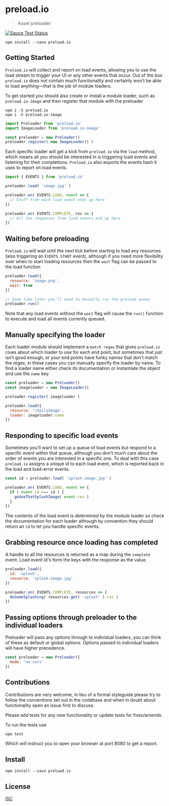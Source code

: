 # preload.io

> Asset preloader

[![Sauce Test Status](https://saucelabs.com/buildstatus/mattstyles)](https://saucelabs.com/u/mattstyles)

```shell
npm install --save preload.io
```

## Getting Started

`Preload.io` will collect and report on load events, allowing you to use the load stream to trigger your UI or any other events that occur. Out of the box `preload.io` does not contain much functionality and certainly won’t be able to load anything—that is the job of module loaders.

To get started you should also create or install a module loader, such as `preload.io-image` and then register that module with the preloader

```shell
npm i -S preload.io
npm i -S preload.io-image
```

```js
import Preloader from 'preload.io'
import ImageLoader from 'preload.io-image'

const preloader = new Preloader()
preloader.register( new ImageLoader() )
```

Each specific loader will get a kick from `preload.io` via the `load` method, which means all you should be interested in is triggering load events and listening for their completions. `Preload.io` also exports the events hash it uses to report on load events.

```js
import { EVENTS } from 'preload.io'

preloader.load( 'image.jpg' )

preloader.on( EVENTS.LOAD, event => {
  // Stuff from each load event ends up here
})

preloader.on( EVENTS.COMPLETE, res => {
  // All the responses from load events end up here
})
```

## Waiting before preloading

`Preload.io` will wait until the next tick before starting to load any resources (also triggering an `EVENTS.START` event), although if you need more flexibility over when to start loading resources then the `wait` flag can be passed to the load function

```js
preloader.load({
  resource: 'image.png',
  wait: true
})

// Some time later you’ll need to manually run the preload queue
preloader.run()
```

Note that any load events without the `wait` flag will cause the `run()` function to execute and load all events currently queued.

## Manually specifying the loader

Each loader module should implement a `match regex` that gives `preload.io` clues about which loader to use for each end point, but sometimes that just isn’t good enough, or your end points have funky names that don’t match the regex, in these cases you can manually specify the loader by name. To find a loader name either check its documentation or instantiate the object and use the `name` key.

```js
const preloader = new Preloader()
const imageloader = new ImageLoader()

preloader.register( imageloader )

preloader.load({
  resource: '/dailyImage',
  loader: imageloader.name
})
```

## Responding to specific load events

Sometimes you’ll want to set up a queue of load events but respond to a specific event within that queue, although you don’t much care about the order of events you are interested in a specific one. To deal with this case `preload.io` assigns a unique id to each load event, which is reported back in the load and load-error events.

```js
const id = preloader.load( 'splash-image.jpg' )

preloader.on( EVENTS.LOAD, event => {
  if ( event.id === id ) {
    goUseThatSplashImage( event.res )
  }
})
```

The contents of the load event is determined by the module loader so check the documentation for each loader although by convention they should return an `id` to let you handle specific events.

## Grabbing resource once loading has completed

A handle to all the resources is returned as a map during the `complete` event. Load event id's form the keys with the response as the value.

```js
preloader.load({
  id: 'splash',
  resource: 'splash-image.jpg'
})

preloader.on( EVENTS.COMPLETE, resources => {
  doSomeSplashing( resources.get( 'splash' ).res )
})
```

## Passing options through preloader to the individual loaders

Preloader will pass any options through to individual loaders, you can think of these as default or global options. Options passed to individual loaders will have higher precedence.

```js
const preloader = new Preloader({
  mode: 'no-cors'
})
```

## Contributions

Contributions are very welcome, in lieu of a formal styleguide please try to follow the conventions set out in the codebase and when in doubt about functionality open an issue first to discuss.

Please add tests for any new functionality or update tests for fixes/amends.

To run the tests use

```sh
npm test
```

Which will instruct you to open your browser at port 8080 to get a report.

## Install

```
npm install --save preload.io
```

## License

[ISC](https://github.com/mattstyles/preload.io/blob/master/LICENSE)
